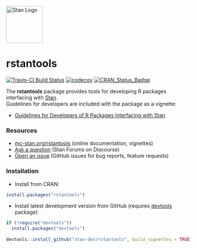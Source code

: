 <a href="http://mc-stan.org">
<img src="https://raw.githubusercontent.com/stan-dev/logos/master/logo.png" width=100 alt="Stan Logo"/>
</a>

# rstantools

[![Travis-CI Build Status](https://travis-ci.org/stan-dev/rstantools.svg?branch=master)](https://travis-ci.org/stan-dev/rstantools)
[![codecov](https://codecov.io/gh/stan-dev/rstantools/branch/master/graph/badge.svg)](https://codecov.io/gh/stan-dev/rstantools)
[![CRAN_Status_Badge](http://www.r-pkg.org/badges/version/rstantools?color=blue)](http://cran.r-project.org/web/packages/rstantools)

 The __rstantools__ package provides tools for developing R packages interfacing with [Stan](http://mc-stan.org/).   
 Guidelines for developers are included with the package as a vignette:

* [Guidelines for Developers of R Packages Interfacing with Stan](http://mc-stan.org/rstantools/articles/developer-guidelines.html)

### Resources

* [mc-stan.org/rstantools](http://mc-stan.org/rstantools) (online documentation, vignettes)
* [Ask a question](http://discourse.mc-stan.org) (Stan Forums on Discourse)
* [Open an issue](https://github.com/stan-dev/rstantools/issues) (GitHub issues for bug reports, feature requests)

### Installation


* Install from CRAN:

```r
install.packages("rstantools")
```

* Install latest development version from GitHub (requires [devtools](https://github.com/hadley/devtools) package):

```r
if (!require("devtools"))
  install.packages("devtools")
  
devtools::install_github("stan-dev/rstantools", build_vignettes = TRUE)
```

